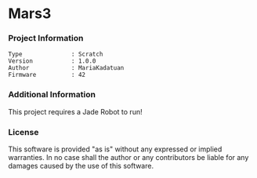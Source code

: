 Mars3
================



### Project Information
```
Type              : Scratch
Version           : 1.0.0
Author            : MariaKadatuan
Firmware          : 42
```

### Additional Information
This project requires a Jade Robot to run!

### License
This software is provided "as is" without any expressed or implied warranties.  In no case shall the author or any contributors be liable for any damages caused by the use of this software.

